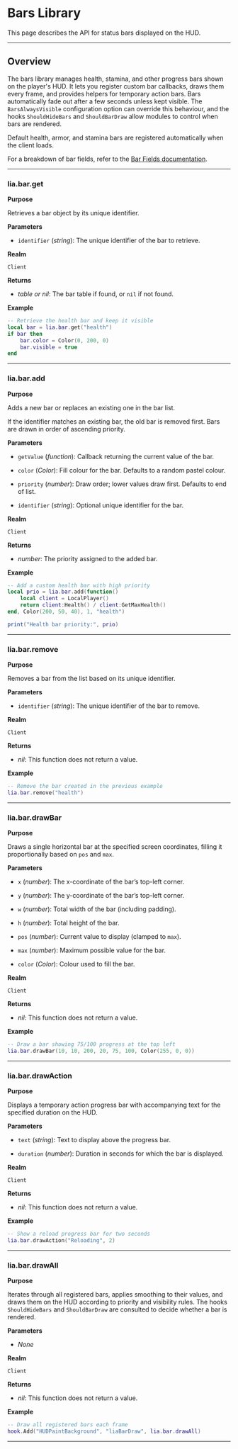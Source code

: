 # Bars Library

This page describes the API for status bars displayed on the HUD.

---

## Overview

The bars library manages health, stamina, and other progress bars shown on the player's HUD. It lets you register custom bar callbacks, draws them every frame, and provides helpers for temporary action bars. Bars automatically fade out after a few seconds unless kept visible. The `BarsAlwaysVisible` configuration option can override this behaviour, and the hooks `ShouldHideBars` and `ShouldBarDraw` allow modules to control when bars are rendered.

Default health, armor, and stamina bars are registered automatically when the client loads.

For a breakdown of bar fields, refer to the [Bar Fields documentation](../definitions/bars.md).

---
### lia.bar.get

**Purpose**

Retrieves a bar object by its unique identifier.

**Parameters**

* `identifier` (*string*): The unique identifier of the bar to retrieve.

**Realm**

`Client`

**Returns**

* *table or nil*: The bar table if found, or `nil` if not found.

**Example**

```lua
-- Retrieve the health bar and keep it visible
local bar = lia.bar.get("health")
if bar then
    bar.color = Color(0, 200, 0)
    bar.visible = true
end
```

---

### lia.bar.add

**Purpose**

Adds a new bar or replaces an existing one in the bar list.

If the identifier matches an existing bar, the old bar is removed first. Bars are drawn in order of ascending priority.

**Parameters**

* `getValue` (*function*): Callback returning the current value of the bar.

* `color` (*Color*): Fill colour for the bar. Defaults to a random pastel colour.

* `priority` (*number*): Draw order; lower values draw first. Defaults to end of list.

* `identifier` (*string*): Optional unique identifier for the bar.

**Realm**

`Client`

**Returns**

* *number*: The priority assigned to the added bar.

**Example**

```lua
-- Add a custom health bar with high priority
local prio = lia.bar.add(function()
    local client = LocalPlayer()
    return client:Health() / client:GetMaxHealth()
end, Color(200, 50, 40), 1, "health")

print("Health bar priority:", prio)
```

---

### lia.bar.remove

**Purpose**

Removes a bar from the list based on its unique identifier.

**Parameters**

* `identifier` (*string*): The unique identifier of the bar to remove.

**Realm**

`Client`

**Returns**

* *nil*: This function does not return a value.

**Example**

```lua
-- Remove the bar created in the previous example
lia.bar.remove("health")
```

---

### lia.bar.drawBar

**Purpose**

Draws a single horizontal bar at the specified screen coordinates, filling it proportionally based on `pos` and `max`.

**Parameters**

* `x` (*number*): The x-coordinate of the bar’s top-left corner.

* `y` (*number*): The y-coordinate of the bar’s top-left corner.

* `w` (*number*): Total width of the bar (including padding).

* `h` (*number*): Total height of the bar.

* `pos` (*number*): Current value to display (clamped to `max`).

* `max` (*number*): Maximum possible value for the bar.

* `color` (*Color*): Colour used to fill the bar.

**Realm**

`Client`

**Returns**

* *nil*: This function does not return a value.

**Example**

```lua
-- Draw a bar showing 75/100 progress at the top left
lia.bar.drawBar(10, 10, 200, 20, 75, 100, Color(255, 0, 0))
```

---

### lia.bar.drawAction

**Purpose**

Displays a temporary action progress bar with accompanying text for the specified duration on the HUD.

**Parameters**

* `text` (*string*): Text to display above the progress bar.

* `duration` (*number*): Duration in seconds for which the bar is displayed.

**Realm**

`Client`

**Returns**

* *nil*: This function does not return a value.

**Example**

```lua
-- Show a reload progress bar for two seconds
lia.bar.drawAction("Reloading", 2)
```

---

### lia.bar.drawAll

**Purpose**

Iterates through all registered bars, applies smoothing to their values, and draws them on the HUD according to priority and visibility rules. The hooks `ShouldHideBars` and `ShouldBarDraw` are consulted to decide whether a bar is rendered.

**Parameters**

* *None*

**Realm**

`Client`

**Returns**

* *nil*: This function does not return a value.

**Example**

```lua
-- Draw all registered bars each frame
hook.Add("HUDPaintBackground", "liaBarDraw", lia.bar.drawAll)
```

---
